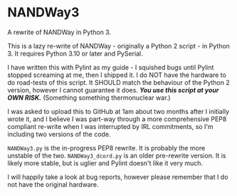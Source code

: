 # NANDWay3
A rewrite of NANDWay in Python 3.

This is a lazy re-write of NANDWay - originally a Python 2 script - in Python 3.
It requires Python 3.10 or later and PySerial.

I have written this with Pylint as my guide - I squished bugs until Pylint stopped screaming at me, then I shipped it.
I do NOT have the hardware to do road-tests of this script. It SHOULD match the behaviour of the Python 2 version, however I cannot guarantee it does.
***You use this script at your OWN RISK.*** (Something something thermonuclear war.)

I was asked to upload this to GitHub at 1am about two months after I initially wrote it,
and I believe I was part-way through a more comprehensive PEP8 compliant re-write when I was interrupted by IRL commitments,
so I'm including two versions of the code.

`NANDWay3.py` is the in-progress PEP8 rewrite. It is probably the more unstable of the two.
`NANDWay3_dcord.py` is an older pre-rewrite version. It is likely more stable, but is uglier and Pylint doesn't like it very much.

I will happily take a look at bug reports, however please remember that I do not have the original hardware.
